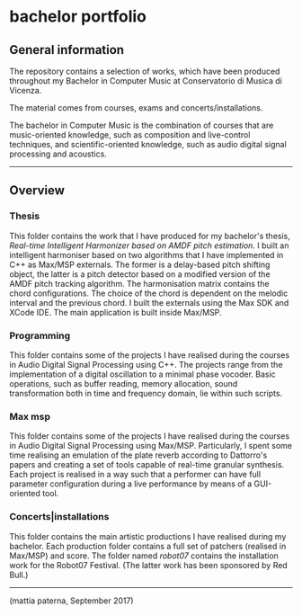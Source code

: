 # bachelor portfolio

## General information
The repository contains a selection of works, which have been produced throughout my Bachelor in Computer Music 
at Conservatorio di Musica di Vicenza.

The material comes from courses, exams and concerts/installations. 

The bachelor in Computer Music is the combination of courses that are music-oriented knowledge, such as composition and 
live-control techniques, and scientific-oriented knowledge, such as audio digital signal processing and acoustics.

__________________________________________________
## Overview
### Thesis
This folder contains the work that I have produced for my bachelor's thesis, 
*Real-time Intelligent Harmonizer based on AMDF pitch estimation*. I built an intelligent harmoniser based on two algorithms that
I have implemented in C++ as Max/MSP externals. The former is a delay-based pitch shifting object, the latter is a pitch detector 
based on a modified version of the AMDF pitch tracking algorithm. The harmonisation matrix contains the chord configurations. 
The choice of the chord is dependent on the melodic interval and the previous chord. I built the externals using the Max SDK and XCode IDE. The main application is built inside Max/MSP.

### Programming
This folder contains some of the projects I have realised during the courses in Audio Digital Signal Processing using C++. The projects range from the implementation of a digital oscillation to a minimal phase vocoder. Basic operations, such as buffer reading, memory allocation, sound transformation both in time and frequency domain, lie within such scripts.

### Max msp
This folder contains some of the projects I have realised during the courses in Audio Digital Signal Processing using Max/MSP. Particularly, I spent some time realising an emulation of the plate reverb according to Dattorro's papers and creating a set of tools capable of real-time granular synthesis. Each project is realised in a way such that a performer can have full parameter configuration during a live performance by means of a GUI-oriented tool.

### Concerts|installations
This folder contains the main artistic productions I have realised during my bachelor. Each production folder contains a full set of patchers (realised in Max/MSP) and score. The folder named *robot07* contains the installation work for the Robot07 Festival. (The latter work has been sponsored by Red Bull.)

__________________________________________________
(mattia paterna, September 2017)

